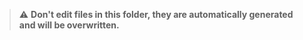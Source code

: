 >:warning: **Don't edit files in this folder, they are automatically generated and will be overwritten.**